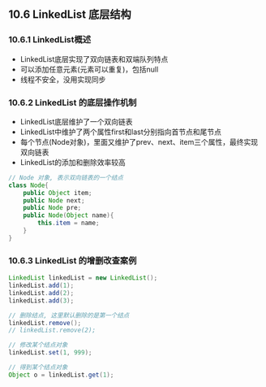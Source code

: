 ## 10.6 LinkedList 底层结构

### 10.6.1 LinkedList概述

- LinkedList底层实现了双向链表和双端队列特点
- 可以添加任意元素(元素可以重复)，包括null
- 线程不安全，没用实现同步

### 10.6.2 LinkedList 的底层操作机制

- LinkedList底层维护了一个双向链表
- LinkedList中维护了两个属性first和last分别指向首节点和尾节点
- 每个节点(Node对象)，里面又维护了prev、next、item三个属性，最终实现双向链表
- LinkedList的添加和删除效率较高

~~~java
// Node 对象, 表示双向链表的一个结点
class Node{
    public Object item;
    public Node next;
    public Node pre;
    public Node(Object name){
        this.item = name;
    }
}
~~~

### 10.6.3 LinkedList 的增删改查案例

~~~java
LinkedList linkedList = new LinkedList();
linkedList.add(1);
linkedList.add(2);
linkedList.add(3);

// 删除结点, 这里默认删除的是第一个结点
linkedList.remove();
// linkedList.remove(2);

// 修改某个结点对象
linkedList.set(1, 999);

// 得到某个结点对象
Object o = linkedList.get(1);
~~~

